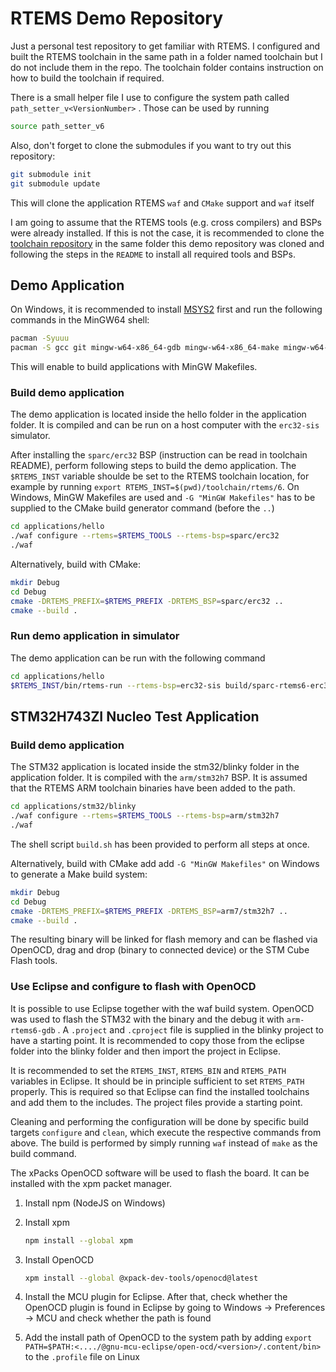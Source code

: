 # RTEMS Demo Repository

Just a personal test repository to get familiar with RTEMS.
I configured and built the RTEMS toolchain in the same path in
a folder named toolchain but I do not include them in the repo. 
The toolchain folder contains instruction on how to build the 
toolchain if required.

There is a small helper file I use to configure the system path
called `path_setter_v<VersionNumber>` . 
Those can be used by running

```sh
source path_setter_v6
``` 

Also, don't forget to clone the submodules if you want to try out
this repository:

```sh
git submodule init
git submodule update
```

This will clone the application RTEMS `waf` and `CMake` support and 
`waf` itself

I am going to assume that the RTEMS tools (e.g. cross compilers) and BSPs were already installed.
If this is not the case, it is recommended to clone the [toolchain repository](https://github.com/rmspacefish/rtems-tools.git) in the same folder this demo repository was
cloned and following the steps in the `README` to install all required tools and BSPs.

## Demo Application

On Windows, it is recommended to install [MSYS2](https://www.msys2.org/) first
and run the following commands in the MinGW64 shell:

```sh
pacman -Syuuu
pacman -S gcc git mingw-w64-x86_64-gdb mingw-w64-x86_64-make mingw-w64-x86_64-cmake
```

This will enable to build applications with MinGW Makefiles.

### Build demo application

The demo application is located inside the hello folder in the application folder.
It is compiled and can be run on a host computer with the `erc32-sis` simulator.

After installing the `sparc/erc32` BSP (instruction can be read in toolchain README), perform following steps to build the demo application.
The `$RTEMS_INST` variable shoulde be set to the RTEMS toolchain location, for example by running `export RTEMS_INST=$(pwd)/toolchain/rtems/6`.
On Windows, MinGW Makefiles are used and `-G "MinGW Makefiles"` has to be supplied to
the CMake build generator command (before the `..`)

```sh
cd applications/hello
./waf configure --rtems=$RTEMS_TOOLS --rtems-bsp=sparc/erc32
./waf
```

Alternatively, build with CMake:

```sh
mkdir Debug
cd Debug
cmake -DRTEMS_PREFIX=$RTEMS_PREFIX -DRTEMS_BSP=sparc/erc32 ..
cmake --build . 
```



### Run demo application in simulator

The demo application can be run with the following command

```sh
cd applications/hello
$RTEMS_INST/bin/rtems-run --rtems-bsp=erc32-sis build/sparc-rtems6-erc32/hello.exe
```

## STM32H743ZI Nucleo Test Application

### Build demo application

The STM32 application is located inside the stm32/blinky folder in the application folder. It is compiled with the `arm/stm32h7` BSP.
It is assumed that the RTEMS ARM toolchain binaries have been added to the path.

```sh
cd applications/stm32/blinky
./waf configure --rtems=$RTEMS_TOOLS --rtems-bsp=arm/stm32h7
./waf
```

The shell script `build.sh` has been provided to perform all steps at once. 

Alternatively, build with CMake add add `-G "MinGW Makefiles"` on Windows
to generate a Make build system:

```sh
mkdir Debug
cd Debug
cmake -DRTEMS_PREFIX=$RTEMS_PREFIX -DRTEMS_BSP=arm7/stm32h7 ..
cmake --build . 
```


The resulting binary will be linked for flash memory and can be flashed via OpenOCD, drag and drop (binary to connected device) or the STM Cube Flash tools.

### Use Eclipse and configure to flash with OpenOCD

It is possible to use Eclipse together with the waf build system. OpenOCD was used to flash the STM32 with the binary and the debug it with `arm-rtems6-gdb` .
A `.project` and `.cproject` file is supplied in the blinky project to have a starting point. It is recommended to copy those from the eclipse folder into the blinky folder and then import the project in Eclipse.

It is recommended to set the `RTEMS_INST`, `RTEMS_BIN` and `RTEMS_PATH` variables in Eclipse. It should be in principle sufficient to set `RTEMS_PATH` properly. This is required so that Eclipse can find the installed toolchains and add them to the includes. The project files provide a starting point.

Cleaning and performing the configuration will be done by specific build targets `configure` and `clean`, which execute the respective commands from above. The build is performed by simply running `waf` instead of `make` as the build command.

The xPacks OpenOCD software will be used to flash the board. It can be installed with the xpm packet manager.

1. Install npm (NodeJS on Windows)
2. Install xpm
    ```sh
    npm install --global xpm
    ```

3. Install OpenOCD
    ```sh
    xpm install --global @xpack-dev-tools/openocd@latest
    ```
    
4. Install the MCU plugin for Eclipse. After that, check whether the OpenOCD plugin is found in Eclipse by going to Windows &rarr; Preferences &rarr; MCU and check whether the path is found

5. Add the install path of OpenOCD to the system path by adding `export PATH=$PATH:<..../@gnu-mcu-eclipse/open-ocd/<version>/.content/bin>` to the `.profile` file on Linux

